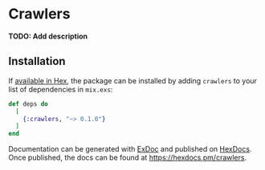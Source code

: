 # Crawlers

**TODO: Add description**

## Installation

If [available in Hex](https://hex.pm/docs/publish), the package can be installed
by adding `crawlers` to your list of dependencies in `mix.exs`:

```elixir
def deps do
  [
    {:crawlers, "~> 0.1.0"}
  ]
end
```

Documentation can be generated with [ExDoc](https://github.com/elixir-lang/ex_doc)
and published on [HexDocs](https://hexdocs.pm). Once published, the docs can
be found at <https://hexdocs.pm/crawlers>.

